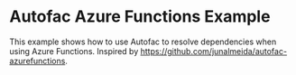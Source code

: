 # Autofac Azure Functions Example

This example shows how to use Autofac to resolve dependencies when using Azure
Functions. Inspired by https://github.com/junalmeida/autofac-azurefunctions.
